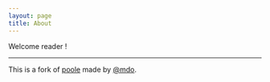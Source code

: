```yaml
---
layout: page
title: About
---
```


<p class="message">
  Welcome reader !
</p>

---

This is a fork of [poole](https://github.com/poole/poole) made by [@mdo](https://twitter.com/mdo).
